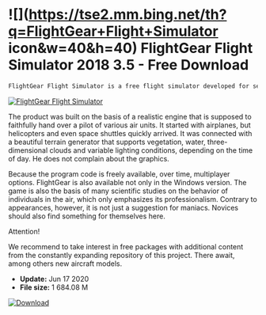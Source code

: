# ![](https://tse2.mm.bing.net/th?q=FlightGear+Flight+Simulator icon&w=40&h=40) FlightGear Flight Simulator 2018 3.5 - Free Download

```sh
FlightGear Flight Simulator is a free flight simulator developed for several decades, which has huge crowds of fans around the world. As an open source project, the project has even paid followers, but the original is only one. From the beginning the game was developed in the spirit of fans for fans and as such it was made available to the public without any problems. Naturally, many modifications and additions were made along the way.
```
[![FlightGear Flight Simulator](https://gallery.dpcdn.pl/imgc/Tools/64202/g_-_420x350_1.5_-_x20151214132917_0.jpg)](https://softexe.net/win/games-entertainment/simulators/flightgear-flight-simulator:aepa.html)

The product was built on the basis of a realistic engine that is supposed to faithfully hand over a pilot of various air units. It started with airplanes, but helicopters and even space shuttles quickly arrived. It was connected with a beautiful terrain generator that supports vegetation, water, three-dimensional clouds and variable lighting conditions, depending on the time of day. He does not complain about the graphics.
 
 
 Because the program code is freely available, over time, multiplayer options. FlightGear is also available not only in the Windows version. The game is also the basis of many scientific studies on the behavior of individuals in the air, which only emphasizes its professionalism. Contrary to appearances, however, it is not just a suggestion for maniacs. Novices should also find something for themselves here.
 
 
 Attention!
 
 We recommend to take interest in free packages with additional content from the constantly expanding repository of this project. There await, among others new aircraft models.


- **Update:** Jun 17 2020
- **File size:** 1 684.08 M

[![Download](https://cdn.softexe.net/static/img/download.png)](https://softexe.net/win/games-entertainment/simulators/flightgear-flight-simulator:aepa.html)

